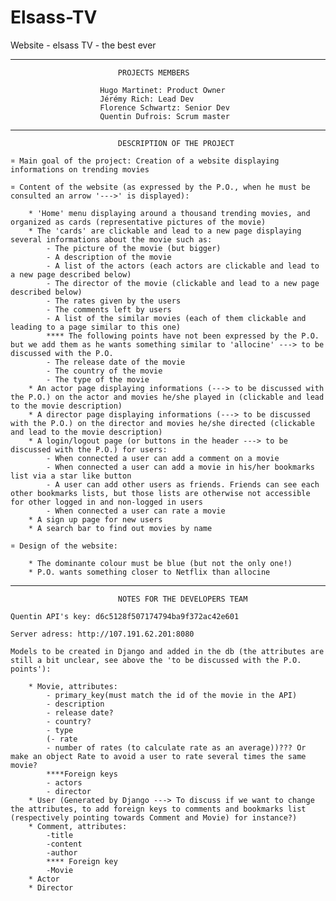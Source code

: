 # Elsass-TV
Website - elsass TV - the best ever

________________________________________________________________________________________________________________________________________________________________________________________________

    						PROJECTS MEMBERS 

						Hugo Martinet: Product Owner
						Jérémy Rich: Lead Dev
						Florence Schwartz: Senior Dev 
						Quentin Dufrois: Scrum master

________________________________________________________________________________________________________________________________________________________________________________________________

   						    DESCRIPTION OF THE PROJECT

	¤ Main goal of the project: Creation of a website displaying informations on trending movies

	¤ Content of the website (as expressed by the P.O., when he must be consulted an arrow '--->' is displayed):

		* 'Home' menu displaying around a thousand trending movies, and organized as cards (representative pictures of the movie)
		* The 'cards' are clickable and lead to a new page displaying several informations about the movie such as:
			- The picture of the movie (but bigger)
			- A description of the movie
			- A list of the actors (each actors are clickable and lead to a new page described below)
			- The director of the movie (clickable and lead to a new page described below)
			- The rates given by the users
			- The comments left by users
			- A list of the similar movies (each of them clickable and leading to a page similar to this one)
			**** The following points have not been expressed by the P.O. but we add them as he wants something similar to 'allocine' ---> to be discussed with the P.O.
			- The release date of the movie
			- The country of the movie
			- The type of the movie
		* An actor page displaying informations (---> to be discussed with the P.O.) on the actor and movies he/she played in (clickable and lead to the movie description)
		* A director page displaying informations (---> to be discussed with the P.O.) on the director and movies he/she directed (clickable and lead to the movie description)
		* A login/logout page (or buttons in the header ---> to be discussed with the P.O.) for users:
			- When connected a user can add a comment on a movie
			- When connected a user can add a movie in his/her bookmarks list via a star like button
			- A user can add other users as friends. Friends can see each other bookmarks lists, but those lists are otherwise not accessible for other logged in and non-logged in users
			- When connected a user can rate a movie
		* A sign up page for new users
		* A search bar to find out movies by name

	¤ Design of the website:

		* The dominante colour must be blue (but not the only one!)
		* P.O. wants something closer to Netflix than allocine

________________________________________________________________________________________________________________________________________________________________________________________________

						    NOTES FOR THE DEVELOPERS TEAM
	
	Quentin API's key: d6c5128f507174794ba9f372ac42e601

	Server adress: http://107.191.62.201:8080
		
	Models to be created in Django and added in the db (the attributes are still a bit unclear, see above the 'to be discussed with the P.O. points'):

		* Movie, attributes:
			- primary_key(must match the id of the movie in the API)
			- description
			- release date?
			- country?
			- type
			(- rate
			- number of rates (to calculate rate as an average))??? Or make an object Rate to avoid a user to rate several times the same movie?
			****Foreign keys
			- actors
			- director 							
		* User (Generated by Django ---> To discuss if we want to change the attributes, to add foreign keys to comments and bookmarks list (respectively pointing towards Comment and Movie) for instance?)
		* Comment, attributes:
			-title
			-content
			-author
			**** Foreign key
			-Movie			
		* Actor
		* Director
				
				
		





























	

